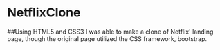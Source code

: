 # NetflixClone
##Using HTML5 and CSS3 I was able to make a clone of Netflix' landing page, though the original page utilized the CSS framework, bootstrap. 

